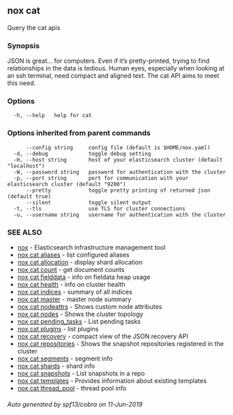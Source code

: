 ## nox cat

Query the cat apis

### Synopsis

JSON is great… for computers. Even if it’s pretty-printed,
trying to find relationships in the data is tedious. Human eyes,
especially when looking at an ssh terminal, need compact and aligned text.
The cat API aims to meet this need.

### Options

```
  -h, --help   help for cat
```

### Options inherited from parent commands

```
      --config string     config file (default is $HOME/nox.yaml)
  -d, --debug             toggle debug setting
  -H, --host string       host of your elasticsearch cluster (default "localhost")
  -W, --password string   password for authentication with the cluster
  -p, --port string       port for communication with your elasticsearch cluster (default "9200")
      --pretty            toggle pretty printing of returned json (default true)
      --silent            toggle silent output
  -t, --tls               use TLS for cluster connections
  -u, --username string   username for authentication with the cluster
```

### SEE ALSO

* [nox](nox.md)	 - Elasticsearch infrastructure management tool
* [nox cat aliases](nox_cat_aliases.md)	 - list configured aliases
* [nox cat allocation](nox_cat_allocation.md)	 - display shard allocation
* [nox cat count](nox_cat_count.md)	 - get document counts
* [nox cat fielddata](nox_cat_fielddata.md)	 - info on fieldata heap usage
* [nox cat health](nox_cat_health.md)	 - info on cluster health
* [nox cat indices](nox_cat_indices.md)	 - summary of all indices
* [nox cat master](nox_cat_master.md)	 - master node summary
* [nox cat nodeattrs](nox_cat_nodeattrs.md)	 - Shows custom node attributes
* [nox cat nodes](nox_cat_nodes.md)	 - Shows the cluster topology
* [nox cat pending_tasks](nox_cat_pending_tasks.md)	 - List pending tasks
* [nox cat plugins](nox_cat_plugins.md)	 - list plugins
* [nox cat recovery](nox_cat_recovery.md)	 - compact view of the JSON recovery API
* [nox cat repositories](nox_cat_repositories.md)	 - Shows the snapshot repositories registered in the cluster
* [nox cat segments](nox_cat_segments.md)	 - segment info
* [nox cat shards](nox_cat_shards.md)	 - shard info
* [nox cat snapshots](nox_cat_snapshots.md)	 - List snapshots in a repo
* [nox cat templates](nox_cat_templates.md)	 - Provides information about existing templates
* [nox cat thread_pool](nox_cat_thread_pool.md)	 - thread pool info

###### Auto generated by spf13/cobra on 11-Jun-2019
